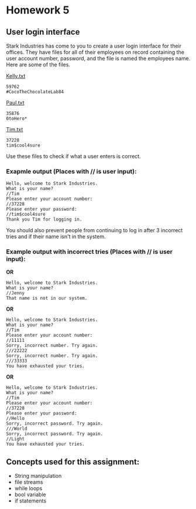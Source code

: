 # Homework 5
## User login interface
Stark Industries has come to you to create a user login interface for their offices. They have files for all of their employees on record containing the user account number, password, and the file is named the employees name. Here are some of the files.

[Kelly.txt](https://github.com/TomRob08/C-Coding-Minds/files/10203706/Kelly.txt)
```
59762
#CocoTheChocolateLab84
```

[Paul.txt](https://github.com/TomRob08/C-Coding-Minds/files/10203707/Paul.txt)
```
35876
0toHero*
```

[Tim.txt](https://github.com/TomRob08/C-Coding-Minds/files/10203708/Tim.txt)
```
37228
tim$cool4sure
```

Use these files to check if what a user enters is correct.

### Exapmle output (Places with // is user input):
```
Hello, welcome to Stark Industries.
What is your name?
//Tim
Please enter your account number:
//37228
Please enter your password:
//tim$cool4sure
Thank you Tim for logging in.
```

You should also prevent people from continuing to log in after 3 incorrect tries and if their name isn't in the system.

### Example output with incorrect tries (Places with // is user input):
__OR__
```
Hello, welcome to Stark Industries.
What is your name?
//Jenny
That name is not in our system.
```

__OR__
```
Hello, welcome to Stark Industries.
What is your name?
//Tim
Please enter your account number:
//11111
Sorry, incorrect number. Try again.
///22222
Sorry, incorrect number. Try again.
///33333
You have exhausted your tries.
```

__OR__
```
Hello, welcome to Stark Industries.
What is your name?
//Tim
Please enter your account number:
//37228
Please enter your password:
//Hello
Sorry, incorrect password. Try again.
///World
Sorry, incorrect password. Try again.
//Light
You have exhausted your tries.
```

## Concepts used for this assignment:
- String manipulation
- file streams
- while loops
- bool variable
- if statements
